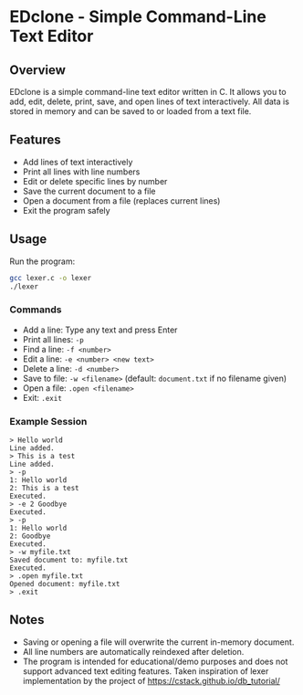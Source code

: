 # EDclone - Simple Command-Line Text Editor

## Overview

EDclone is a simple command-line text editor written in C. It allows you to add, edit, delete, print, save, and open lines of text interactively. All data is stored in memory and can be saved to or loaded from a text file.

## Features

- Add lines of text interactively
- Print all lines with line numbers
- Edit or delete specific lines by number
- Save the current document to a file
- Open a document from a file (replaces current lines)
- Exit the program safely

## Usage

Run the program:

```sh
gcc lexer.c -o lexer
./lexer
```

### Commands

- Add a line: Type any text and press Enter
- Print all lines: `-p`
- Find a line: `-f <number>`
- Edit a line: `-e <number> <new text>`
- Delete a line: `-d <number>`
- Save to file: `-w <filename>` (default: `document.txt` if no filename given)
- Open a file: `.open <filename>`
- Exit: `.exit`

### Example Session

```
> Hello world
Line added.
> This is a test
Line added.
> -p
1: Hello world
2: This is a test
Executed.
> -e 2 Goodbye
Executed.
> -p
1: Hello world
2: Goodbye
Executed.
> -w myfile.txt
Saved document to: myfile.txt
Executed.
> .open myfile.txt
Opened document: myfile.txt
> .exit
```

## Notes

- Saving or opening a file will overwrite the current in-memory document.
- All line numbers are automatically reindexed after deletion.
- The program is intended for educational/demo purposes and does not support advanced text editing features.
  Taken inspiration of lexer implementation by the project of https://cstack.github.io/db_tutorial/
